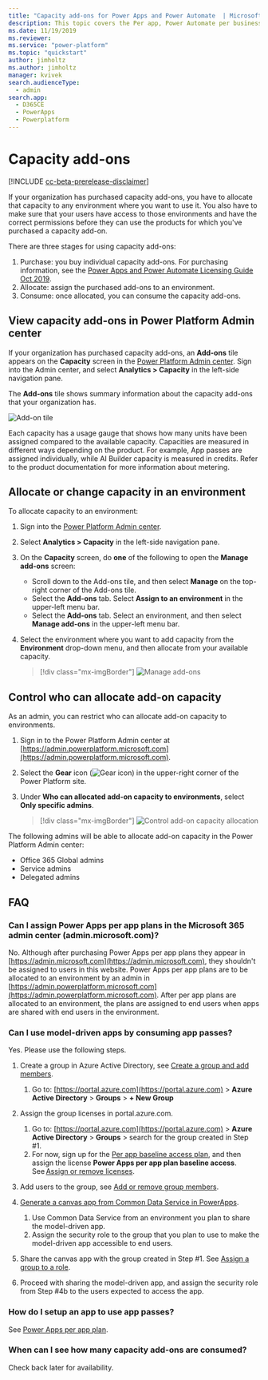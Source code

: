 ```yaml
---
title: "Capacity add-ons for Power Apps and Power Automate  | MicrosoftDocs"
description: This topic covers the Per app, Power Automate per business process, AI builder, Portal logins, and Portal views. 
ms.date: 11/19/2019
ms.reviewer: 
ms.service: "power-platform"
ms.topic: "quickstart"
author: jimholtz
ms.author: jimholtz
manager: kvivek
search.audienceType: 
  - admin
search.app: 
  - D365CE
  - PowerApps
  - Powerplatform
---
```

# Capacity add-ons

[!INCLUDE [cc-beta-prerelease-disclaimer](../includes/cc-beta-prerelease-disclaimer.md)]

If your organization has purchased capacity add-ons, you have to allocate that capacity to any environment where you want to use it. You also have to make sure that your users have access to those environments and have the correct permissions before they can use the products for which you've purchased a capacity add-on.

There are three stages for using capacity add-ons:

1. Purchase: you buy individual capacity add-ons. For purchasing information, see the [Power Apps and Power Automate Licensing Guide Oct 2019](https://go.microsoft.com/fwlink/?linkid=2085130).
2. Allocate: assign the purchased add-ons to an environment.
3. Consume: once allocated, you can consume the capacity add-ons.

## View capacity add-ons in Power Platform Admin center

If your organization has purchased capacity add-ons, an **Add-ons** tile appears on the **Capacity** screen in the [Power Platform Admin center](https://admin.powerplatform.microsoft.com/). Sign into the Admin center, and select **Analytics > Capacity** in the left-side navigation pane.

The **Add-ons** tile shows summary information about the capacity add-ons that your organization has.

![Add-on tile](media/add-on-tile2.png "Add-on tile")

Each capacity has a usage gauge that shows how many units have been assigned compared to the available capacity. Capacities are measured in different ways depending on the product. For example, App passes are assigned individually, while AI Builder capacity is measured in credits. Refer to the product documentation for more information about metering.

## Allocate or change capacity in an environment

To allocate capacity to an environment:

1. Sign into the [Power Platform Admin center](https://admin.powerplatform.microsoft.com/). 

2. Select **Analytics > Capacity** in the left-side navigation pane.

3. On the **Capacity** screen, do **one** of the following to open the **Manage add-ons** screen:

   - Scroll down to the Add-ons tile, and then select **Manage** on the top-right corner of the Add-ons tile.
   - Select the **Add-ons** tab. Select **Assign to an environment** in the upper-left menu bar.    
   - Select the **Add-ons** tab. Select an environment, and then select **Manage add-ons** in the upper-left menu bar.

4. Select the environment where you want to add capacity from the **Environment** drop-down menu, and then allocate from your available capacity.

   > [!div class="mx-imgBorder"] 
   > ![Manage add-ons](./media/manage-add-ons.png "Manage add-ons")

## Control who can allocate add-on capacity

As an admin, you can restrict who can allocate add-on capacity to environments.

1. Sign in to the Power Platform Admin center at [https://admin.powerplatform.microsoft.com](https://admin.powerplatform.microsoft.com).
2. Select the **Gear** icon (![Gear icon](media/selection-rule-gear-button.png)) in the upper-right corner of the Power Platform site.
3. Under **Who can allocated add-on capacity to environments**, select **Only specific admins**.

   > [!div class="mx-imgBorder"] 
   > ![](./media/add-on-governance.png "Control add-on capacity allocation")

The following admins will be able to allocate add-on capacity in the Power Platform Admin center:

- Office 365 Global admins
- Service admins
- Delegated admins
<!--
## Control add-on capacity allocation through PowerShell

Download and install the admin PowerShell cmdlets as described [here](https://www.powershellgallery.com/packages/Microsoft.PowerApps.Administration.PowerShell/2.0.1). For more information about our cmdlets, see [PowerShell support for Power Apps (preview)](powerapps-powershell.md).

Use the following commands to restrict environment creation to Global admin, service admin, and Delegated admin. 

```
$settings = @{ DisableEnvironmentCreationByNonAdminUsers = $true }
Set-TenantSettings $settings
```
-->
## FAQ

### Can I assign Power Apps per app plans in the Microsoft 365 admin center (admin.microsoft.com)? 
No. Although after purchasing Power Apps per app plans they appear in [https://admin.microsoft.com](https://admin.microsoft.com), they shouldn't be assigned to users in this website. Power Apps per app plans are to be allocated to an environment by an admin in [https://admin.powerplatform.microsoft.com](https://admin.powerplatform.microsoft.com). After per app plans are allocated to an environment, the plans are assigned to end users when apps are shared with end users in the environment.

### Can I use model-driven apps by consuming app passes? 
Yes. Please use the following steps.

1. Create a group in Azure Active Directory, see [Create a group and add members](https://docs.microsoft.com/azure/active-directory/fundamentals/active-directory-groups-create-azure-portal).
   1. Go to: [https://portal.azure.com](https://portal.azure.com) > **Azure Active Directory** > **Groups** > **+ New Group**

2. Assign the group licenses in portal.azure.com. 
   1. Go to: [https://portal.azure.com](https://portal.azure.com)  > **Azure Active Directory** > **Groups** > search for the group created in Step #1.  
   2. For now, sign up for the [Per app baseline access plan](https://signup.microsoft.com/signup?sku=bf666882-9c9b-4b2e-aa2f-4789b0a52ba2), and then assign the license **Power Apps per app plan baseline access**. See [Assign or remove licenses](https://docs.microsoft.com/azure/active-directory/fundamentals/license-users-groups).  

3. Add users to the group, see [Add or remove group members](https://docs.microsoft.com/azure/active-directory/fundamentals/active-directory-groups-members-azure-portal).  

4. [Generate a canvas app from Common Data Service in PowerApps](https://docs.microsoft.com/powerapps/maker/canvas-apps/data-platform-create-app). 
   1.	Use Common Data Service from an environment you plan to share the model-driven app. 
   2.	Assign the security role to the group that you plan to use to make the model-driven app accessible to end users.  

5. Share the canvas app with the group created in Step #1. See [Assign a group to a role](https://docs.microsoft.com/azure/active-directory/fundamentals/active-directory-groups-members-azure-portal). 

6. Proceed with sharing the model-driven app, and assign the security role from Step #4b to the users expected to access the app.  

### How do I setup an app to use app passes?
See [Power Apps per app plan](https://docs.microsoft.com/powerapps/maker/canvas-apps/limits-and-config#powerapps-per-app-plan).

### When can I see how many capacity add-ons are consumed? 
Check back later for availability. 
